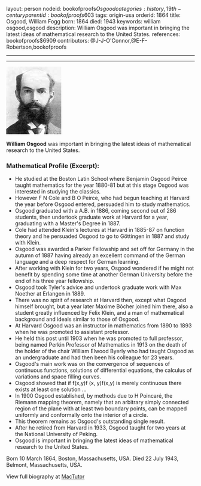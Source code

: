 layout: person
nodeid: bookofproofs$Osgood
categories: history,19th-century
parentid: bookofproofs$603
tags: origin-usa
orderid: 1864
title: Osgood, William Fogg
born: 1864
died: 1943
keywords: william osgood,osgood
description: William Osgood was important in bringing the latest ideas of mathematical research to the United States.
references: bookofproofs$6909
contributors: @J-J-O'Connor,@E-F-Robertson,bookofproofs

---



---

![Osgood.jpg](https://github.com/bookofproofs/bookofproofs.github.io/blob/main/_sources/_assets/images/portraits/Osgood.jpg?raw=true)

**William Osgood** was important in bringing the latest ideas of mathematical research to the United States.

### Mathematical Profile (Excerpt):
* He studied at the Boston Latin School where Benjamin Osgood Peirce taught mathematics for the year 1880-81 but at this stage Osgood was interested in studying the classics.
* However F N Cole and B O Peirce, who had begun teaching at Harvard the year before Osgood entered, persuaded him to study mathematics.
* Osgood graduated with a A.B. in 1886, coming second out of 286 students, then undertook graduate work at Harvard for a year, graduating with a Master's Degree in 1887.
* Cole had attended Klein's lectures at Harvard in 1885-87 on function theory and he persuaded Osgood to go to Göttingen in 1887 and study with Klein.
* Osgood was awarded a Parker Fellowship and set off for Germany in the autumn of 1887 having already an excellent command of the German language and a deep respect for German learning.
* After working with Klein for two years, Osgood wondered if he might not benefit by spending some time at another German University before the end of his three year fellowship.
* Osgood took Tyler's advice and undertook graduate work with Max Noether at Erlangen in 1889.
* There was no spirit of research at Harvard then, except what Osgood himself brought, but a year later Maxime Bôcher joined him there, also a student greatly influenced by Felix Klein, and a man of mathematical background and ideals similar to those of Osgood.
* At Harvard Osgood was an instructor in mathematics from 1890 to 1893 when he was promoted to assistant professor.
* He held this post until 1903 when he was promoted to full professor, being named Perkin Professor of Mathematics in 1913 on the death of the holder of the chair William Elwood Byerly who had taught Osgood as an undergraduate and had then been his colleague for 23 years.
* Osgood's main work was on the convergence of sequences of continuous functions, solutions of differential equations, the calculus of variations and space filling curves.
* Osgood showed that if f(x,y)f (x, y)f(x,y) is merely continuous there exists at least one solution ...
* In 1900 Osgood established, by methods due to H Poincaré, the Riemann mapping theorem, namely that an arbitrary simply connected region of the plane with at least two boundary points, can be mapped uniformly and conformally onto the interior of a circle.
* This theorem remains as Osgood's outstanding single result.
* After he retired from Harvard in 1933, Osgood taught for two years at the National University of Peking.
* Osgood is important in bringing the latest ideas of mathematical research to the United States.

Born 10 March 1864, Boston, Massachusetts, USA. Died 22 July 1943, Belmont, Massachusetts, USA.

View full biography at [MacTutor](https://mathshistory.st-andrews.ac.uk/Biographies/Osgood/)
